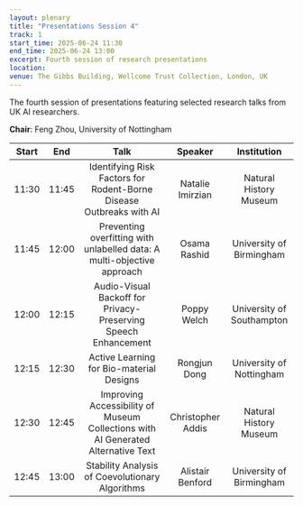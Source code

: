 ```yaml
---
layout: plenary
title: "Presentations Session 4"
track: 1
start_time: 2025-06-24 11:30
end_time: 2025-06-24 13:00
excerpt: Fourth session of research presentations
location:
venue: The Gibbs Building, Wellcome Trust Collection, London, UK
---
```


The fourth session of presentations featuring selected research talks from UK AI researchers.

**Chair**: Feng Zhou, University of Nottingham

| Start   | End    | Talk                                                                                                                        | Speaker                |  Institution              |
|  :----: | :----: |   :----:                                                                                                                    |   :----:               |   :----:                  | 
| 11:30   | 11:45  | Identifying Risk Factors for Rodent-Borne Disease Outbreaks with AI                                                          | Natalie Imirzian       | Natural History Museum    |
| 11:45   | 12:00  | Preventing overfitting with unlabelled data: A multi-objective approach                                                      | Osama Rashid           | University of Birmingham  |
| 12:00   | 12:15  | Audio-Visual Backoff for Privacy-Preserving Speech Enhancement                                                               | Poppy Welch            | University of Southampton |
| 12:15   | 12:30  | Active Learning for Bio-material Designs                                                                                    | Rongjun Dong           | University of Nottingham  |
| 12:30   | 12:45  | Improving Accessibility of Museum Collections with AI Generated Alternative Text                                             | Christopher Addis      | Natural History Museum | 
| 12:45   | 13:00  | Stability Analysis of Coevolutionary Algorithms                                                                             | Alistair Benford       | University of Birmingham  | 
